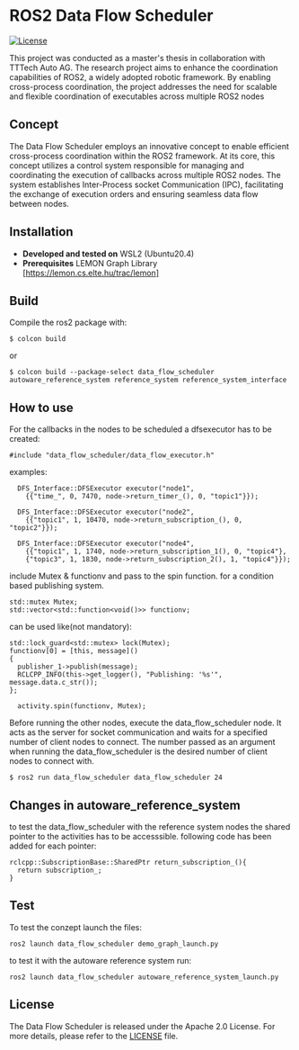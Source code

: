 # ROS2 Data Flow Scheduler

[![License](https://img.shields.io/badge/License-Apache%202.0-blue.svg)](LICENSE)

This project was conducted as a master's thesis in collaboration with TTTech Auto AG. The research project aims to enhance the coordination capabilities of ROS2, a widely adopted robotic framework. By enabling cross-process coordination, the project addresses the need for scalable and flexible coordination of executables across multiple ROS2 nodes

## Concept
The Data Flow Scheduler employs an innovative concept to enable efficient cross-process coordination within the ROS2 framework. At its core, this concept utilizes a control system responsible for managing and coordinating the execution of callbacks across multiple ROS2 nodes. The system establishes Inter-Process socket Communication (IPC), facilitating the exchange of execution orders and ensuring seamless data flow between nodes.

## Installation

- **Developed and tested on** WSL2 (Ubuntu20.4)
- **Prerequisites** LEMON Graph Library [https://lemon.cs.elte.hu/trac/lemon]

## Build
Compile the ros2 package with:
```
$ colcon build
```
or
```
$ colcon build --package-select data_flow_scheduler autoware_reference_system reference_system reference_system_interface
```
## How to use
For the callbacks in the nodes to be scheduled a dfsexecutor has to be created:
```
#include "data_flow_scheduler/data_flow_executor.h"
```
examples:
```
  DFS_Interface::DFSExecutor executor("node1",
    {{"time_", 0, 7470, node->return_timer_(), 0, "topic1"}});
```
```
  DFS_Interface::DFSExecutor executor("node2",
    {{"topic1", 1, 10470, node->return_subscription_(), 0, "topic2"}});
```
```
  DFS_Interface::DFSExecutor executor("node4",
    {{"topic1", 1, 1740, node->return_subscription_1(), 0, "topic4"},
    {"topic3", 1, 1830, node->return_subscription_2(), 1, "topic4"}});                                 
```
include Mutex & functionv and pass to the spin function. for a condition based publishing system.
```
std::mutex Mutex;
std::vector<std::function<void()>> functionv;
```
can be used like(not mandatory):
```
std::lock_guard<std::mutex> lock(Mutex);
functionv[0] = [this, message]()
{
  publisher_1->publish(message);
  RCLCPP_INFO(this->get_logger(), "Publishing: '%s'", message.data.c_str());
};
```
```
  activity.spin(functionv, Mutex); 
```

Before running the other nodes, execute the data_flow_scheduler node. It acts as the server for socket communication and waits for a specified number of client nodes to connect. The number passed as an argument when running the data_flow_scheduler is the desired number of client nodes to connect with.
```
$ ros2 run data_flow_scheduler data_flow_scheduler 24
```
## Changes in autoware_reference_system
to test the data_flow_scheduler with the reference system nodes the shared pointer to the activities has to be accesssible. following code has been added for each pointer:

```
rclcpp::SubscriptionBase::SharedPtr return_subscription_(){
  return subscription_;
}
```

## Test
To test the conzept launch the files:

```
ros2 launch data_flow_scheduler demo_graph_launch.py
```
to test it with the autoware reference system run:
```
ros2 launch data_flow_scheduler autoware_reference_system_launch.py
```

## License

The Data Flow Scheduler is released under the Apache 2.0 License. For more details, please refer to the [LICENSE](LICENSE) file.
